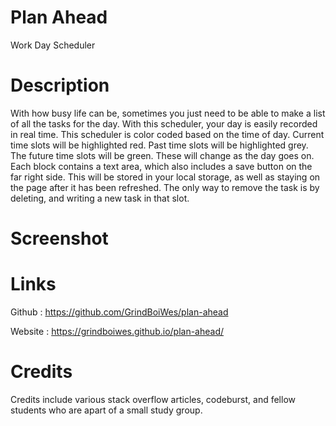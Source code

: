 # Plan Ahead
Work Day Scheduler 

# Description
With how busy life can be, sometimes you just need to be able to make a list of all the tasks for the day. With this scheduler, your day is easily recorded in real time. This scheduler is color coded based on the time of day. Current time slots will be highlighted red. Past time slots will be highlighted grey. The future time slots will be green. These will change as the day goes on. Each block contains a text area, which also includes a save button on the far right side. This will be stored in your local storage, as well as staying on the page after it has been refreshed. The only way to remove the task is by deleting, and writing a new task in that slot. 

# Screenshot



# Links 

Github : https://github.com/GrindBoiWes/plan-ahead

Website : https://grindboiwes.github.io/plan-ahead/


# Credits
Credits include various stack overflow articles, codeburst, and fellow students who are apart of a small study group. 

